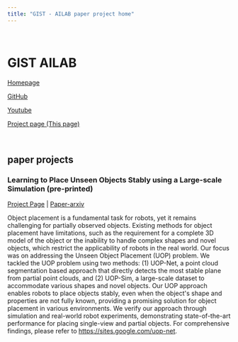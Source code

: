 ```yaml
---
title: "GIST - AILAB paper project home"
---
```


<br>

# GIST AILAB

[Homepage](https://sites.google.com/view/gistailab)

[GitHub](https://github.com/gist-ailab)

[Youtube](https://www.youtube.com/@gistailab)

[Project page (This page)](https://gistailab.github.io/)

<br>

## paper projects

### Learning to Place Unseen Objects Stably using a Large-scale Simulation (pre-printed)

[Project Page](https://gistailab.github.io/uop/) | [Paper-arxiv](https://arxiv.org/abs/2303.08387)

Object placement is a fundamental task for robots, yet it remains challenging for partially observed objects. Existing methods for object placement have limitations, such as the requirement for a complete 3D model of the object or the inability to handle complex shapes and novel objects, which restrict the applicability of robots in the real world. Our focus was on addressing the Unseen Object Placement (UOP) problem. We tackled the UOP problem using two methods: (1) UOP-Net, a point cloud segmentation based approach that directly detects the most stable plane from partial point clouds, and (2) UOP-Sim, a large-scale dataset to accommodate various shapes and novel objects. Our UOP approach enables robots to place objects stably, even when the object's shape and properties are not fully known, providing a promising solution for object placement in various environments. We verify our approach through simulation and real-world robot experiments, demonstrating state-of-the-art performance for placing single-view and partial objects. For comprehensive findings, please refer to https://sites.google.com/uop-net.
